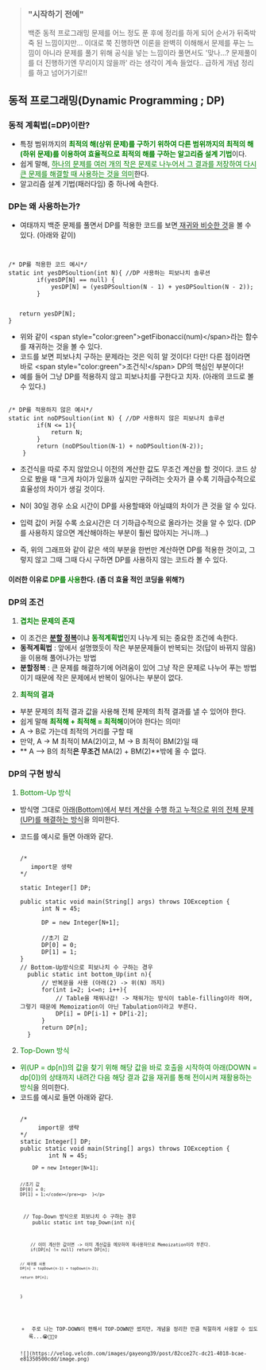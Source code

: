 <blockquote>
<h3 id="시작하기-전에">&quot;시작하기 전에&quot;</h3>
<p>백준 동적 프로그래밍 문제를 어느 정도 푼 후에 정리를 하게 되어 순서가 뒤죽박죽 된 느낌이지만...
이대로 쭉 진행하면 이론을 완벽히 이해해서 문제를 푸는 느낌이 아니라 문제를 풀기 위해 공식을 넣는 느낌이라 풀면서도 '맞나...? 문제풀이를 더 진행하기엔 무리이지 않을까' 라는 생각이 계속 들었다.. 급하게 개념 정리를 하고 넘어가기로!!</p>
</blockquote>
<h2 id="동적-프로그래밍dynamic-programming--dp">동적 프로그래밍(Dynamic Programming ; DP)</h2>
<h3 id="동적-계획법dp이란">동적 계획법(=DP)이란?</h3>
<ul>
<li>특정 범위까지의 <span style="color: green;"><strong>최적의 해(상위 문제)를 구하기 위하여 다른 범위까지의 최적의 해(하위 문제)를 이용하여 효율적으로 최적의 해를 구하는 알고리즘 설계 기법</strong></span>이다.</li>
<li>쉽게 말해, <span style="color: green; border-bottom: 1px solid green;">하나의 문제를 여러 개의 작은 문제로 나누어서 그 결과를 저장하여 다시 큰 문제를 해결할 때 사용하는 것을 의미</span>한다.</li>
<li>알고리즘 설계 기법(패러다임) 중 하나에 속한다.</li>
</ul>
<h3 id="dp는-왜-사용하는가">DP는 왜 사용하는가?</h3>
<ul>
<li>여태까지 백준 문제를 풀면서 DP를 적용한 코드를 보면<span style="border-bottom: 1px solid black;"> 재귀와 비슷한 것</span>을 볼 수 있다. (아래와 같이)</li></ul>
        
<pre><code class="language-java">
<p>/* DP를 적용한 코드 예시*/
static int yesDPSoultion(int N){ //DP 사용하는 피보나치 솔루션
        if(yesDP[N] == null) {
            yesDP[N] = (yesDPSoultion(N - 1) + yesDPSoultion(N - 2));
        }</p>
   return yesDP[N];
}</code></pre>
<ul>
<li>위와 같이  &lt;span style=&quot;color:green&quot;&gt;getFibonacci(num)&lt;/span&gt;라는 함수를 재귀하는 것을 볼 수 있다. </li>
<li>코드를 보면 피보나치 구하는 문제라는 것은 익히 알 것이다! 다만! 다른 점이라면 바로 &lt;span style=&quot;color:green&quot;&gt;조건식!&lt;/span&gt; DP의 핵심인 부분이다!</li>
<li>예를 들어 그냥 DP를 적용하지 않고 피보나치를 구한다고 치자. (아래의 코드로 볼 수 있다.)</li>
</ul>

<pre><code class="language-java">
/* DP를 적용하지 않은 예시*/
static int noDPSoultion(int N) { //DP 사용하지 않은 피보나치 솔루션
        if(N &lt;= 1){
            return N;
        }
        return (noDPSoultion(N-1) + noDPSoultion(N-2));
    }
</code></pre>

<ul>
<li><p>조건식을 따로 주지 않았으니 이전의 계산한 값도 무조건 계산을 할 것이다. 코드 상으로 봤을 때 &quot;크게 차이가 있을까 싶지만 구하려는 숫자가 클 수록 기하급수적으로 효율성의 차이가 생길 것이다. <br/>
<img alt="" src="https://velog.velcdn.com/images/gayeong39/post/7265b29d-2262-4f76-9fcd-aa4bf34b023d/image.png" /></p>
</li>
<li><p>N이 30일 경우 소요 시간이 DP를 사용할때와 아닐떄의 차이가 큰 것을 알 수 있다.<br/>
<img alt="" src="https://velog.velcdn.com/images/gayeong39/post/c7c3f73c-5809-4ecb-8d1d-de817aed2bb4/image.png" /></p>
</li>
<li><p>입력 값이 커질 수록 소요시간은 더 기하급수적으로 올라가는 것을 알 수 있다. (DP를 사용하지 않으면 계산해야하는 부분이 훨씬 많아지는 거니까...)<br/>
<img alt="" src="https://velog.velcdn.com/images/gayeong39/post/0ae3db6b-406e-442f-90a3-5589ce061ce2/image.png" /></p>
</li>
<li><p>즉, 위의 그래프와 같이 같은 색의 부분을 한번만 계산하면 DP를 적용한 것이고, 그렇지 않고 그때 그때 다시 구하면 DP를 사용하지 않는 코드라 볼 수 있다.</p>
</li>
</ul>
<h4 id="이러한-이유로-span-stylecolorgreendp를-사용span한다-좀-더-효율-적인-코딩을-위해">이러한 이유로 <span style="color: green;">DP를 사용</span>한다. (좀 더 효율 적인 코딩을 위해?)</h4>
<h3 id="dp의-조건">DP의 조건</h3>
<ol>
<li><span style="color: green;"><strong>겹치는 문제의 존재</strong></span></li>
</ol>
<ul>
<li>이 조건은 <span style="border-bottom: 1px solid black;"><strong>분할 정복</strong></span>이냐 <span style="color: green;"><strong>동적계획법</strong></span>인지 나누게 되는 중요한 조건에 속한다.</li>
<li><strong>동적계획법</strong> : 앞에서 설명했듯이 작은 부분문제들이 반복되는 것(답이 바뀌지 않음)을 이용해 풀어나가는 방법 </li>
<li><strong>분할정복</strong> : 큰 문제를 해결하기에 어려움이 있어 그냥 작은 문제로 나누어 푸는 방법이기 때문에 작은 문제에서 반복이 일어나는 부분이 없다.
<img alt="" src="https://velog.velcdn.com/images/gayeong39/post/fd415af2-1a61-4fa6-bb68-656b1bb9afdc/image.png" /></li>
</ul>
<ol start="2">
<li><span style="color: green;"><strong>최적의 결과</strong></span></li>
</ol>
<ul>
<li>부분 문제의 최적 결과 값을 사용해 전체 문제의 최적 결과를 낼 수 있어야 한다.</li>
<li>쉽게 말해 <span style="color: green;"><strong>최적해 + 최적해 = 최적해</strong></span>이어야 한다는 의미!
<img alt="" src="https://velog.velcdn.com/images/gayeong39/post/c7b59e91-6f68-4b70-a4a5-58b2dd7851e1/image.png" /></li>
<li>A -&gt; B로 가는데 최적의 거리를 구할 때 </li>
<li>만약, A -&gt; M 최적이 MA(2)이고, M -&gt; B 최적이 BM(2)일 때</li>
<li>** A –&gt; B의 최적<strong>은 무조건</strong> MA(2) + BM(2)**밖에 올 수 없다.</li>
</ul>
<h3 id="dp의-구현-방식">DP의 구현 방식</h3>
<ol>
<li><span style="color: green;">Bottom-Up 방식</span></li>
</ol>
<ul>
<li><p>방식명 그대로 <span style="border-bottom: 1px solid black;">아래(Bottom)에서 부터 계산을 수행 하고 누적으로 위의 전체 문제(UP)를 해결하는 방식</span>을 의미한다. </p>
</li>
<li><p>코드를 예시로 들면 아래와 같다.</p>
        
<pre><code class="language-java">
/*
   import문 생략
*/

static Integer[] DP; 

public static void main(String[] args) throws IOException {
      int N = 45;

      DP = new Integer[N+1];

      //초기 값
      DP[0] = 0;
      DP[1] = 1;
}
// Bottom-Up방식으로 피보나치 수 구하는 경우
  public static int bottom_Up(int n){
      // 반복문을 사용 (아래(2) -&gt; 위(N) 까지)
      for(int i=2; i&lt;=n; i++){
          // Table을 채워나감! -&gt; 채워가는 방식이 table-filling이라 하며, 그렇기 때문에 Memoization이 아닌 Tabulation이라고 부른다.
          DP[i] = DP[i-1] + DP[i-2];
      }
      return DP[n];
  }</code></pre>

</li>
</ul>
<ol start="2">
<li><span style="color: green;">Top-Down 방식</span></li>
</ol>
<ul>
<li><span style="color: green;">위(UP = dp[n])의 값을 찾기 위해 해당 값을 바로 호출을 시작하여 아래(DOWN = dp[0])의 상태까지 내려간 다음 해당 결과 값을 재귀를 통해 전이시켜 재활용하는 방식</span>을 의미한다.</li>
<li>코드를 예시로 들면 아래와 같다.
<pre><code class="language-java">
/*
     import문 생략
*/
static Integer[] DP; 
public static void main(String[] args) throws IOException {
        int N = 45;
<pre><code>    DP = new Integer[N+1];

    //초기 값
    DP[0] = 0;
    DP[1] = 1;</code></pre><p>  }</p>
<p> // Top-Down 방식으로 피보나치 수 구하는 경우
    public static int top_Down(int n){</p>
<pre><code>    // 이미 계산한 값이면 -&gt; 이미 계산값을 메모하여 재사용하므로 Memoization이라 부른다.
    if(DP[n] != null) return DP[n];

    // 재귀를 사용
    DP[n] = topDown(n-1) + topDown(n-2);

    return DP[n];
}</code></pre>
<ul>
<li> 주로 나는 TOP-DOWN이 편해서 TOP-DOWN만 썼지만, 개념을 정리한 만큼 적절하게 사용할 수 있도록...😭🙆🏻‍♀️</li>
</ul>
![](https://velog.velcdn.com/images/gayeong39/post/82cce27c-dc21-4018-bcae-e81350500cdd/image.png)
